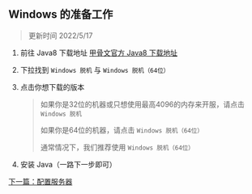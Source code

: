 ## Windows 的准备工作
> 更新时间 2022/5/17

1. 前往 Java8 下载地址
   [甲骨文官方 Java8 下载地址](https://www.java.com/zh-CN/download/manual.jsp)
   
2. 下拉找到 `Windows 脱机` 与  `Windows 脱机（64位）` 
3. 点击你想下载的版本

   > 如果你是32位的机器或只想使用最高4096的内存来开服，请点击 `Windows 脱机` 
   > 
   > 如果你是64位的机器，请点击 `Windows 脱机（64位）` 
   > 
   > 通常情况下，我们推荐使用 `Windows 脱机（64位）`

4. 安装 Java（一路下一步即可）
 
[下一篇：配置服务器](./3.Setup_Server.md)
